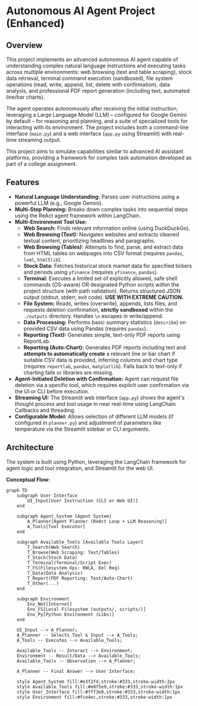 # Autonomous AI Agent Project (Enhanced)

## Overview

This project implements an advanced autonomous AI agent capable of understanding complex natural language instructions and executing tasks across multiple environments: web browsing (text and table scraping), stock data retrieval, terminal command execution (sandboxed), file system operations (read, write, append, list, delete with confirmation), data analysis, and professional PDF report generation (including text, automated line/bar charts).

The agent operates autonomously after receiving the initial instruction, leveraging a Large Language Model (LLM) – configured for Google Gemini by default – for reasoning and planning, and a suite of specialized tools for interacting with its environment. The project includes both a command-line interface (`main.py`) and a web interface (`app.py` using Streamlit) with real-time streaming output.

This project aims to simulate capabilities similar to advanced AI assistant platforms, providing a framework for complex task automation developed as part of a college assignment.

## Features

*   **Natural Language Understanding:** Parses user instructions using a powerful LLM (e.g., Google Gemini).
*   **Multi-Step Planning:** Breaks down complex tasks into sequential steps using the ReAct agent framework within LangChain.
*   **Multi-Environment Tool Use:**
    *   **Web Search:** Finds relevant information online (using DuckDuckGo).
    *   **Web Browsing (Text):** Navigates websites and extracts cleaned textual content, prioritizing headlines and paragraphs.
    *   **Web Browsing (Tables):** Attempts to find, parse, and extract data from HTML tables on webpages into CSV format (requires `pandas`, `lxml`, `html5lib`).
    *   **Stock Data:** Fetches historical stock market data for specified tickers and periods using `yfinance` (requires `yfinance`, `pandas`).
    *   **Terminal:** Executes a limited set of explicitly allowed, safe shell commands (OS-aware) OR designated Python scripts within the project structure (with path validation). Returns structured JSON output (stdout, stderr, exit code). **USE WITH EXTREME CAUTION.**
    *   **File System:** Reads, writes (overwrite), appends, lists files, and requests deletion confirmation, **strictly sandboxed** within the `./outputs` directory. Handles `\n` escapes in write/append.
    *   **Data Processing:** Performs basic summary statistics (`describe`) on provided CSV data using Pandas (requires `pandas`).
    *   **Reporting (Text):** Generates simple, text-only PDF reports using ReportLab.
    *   **Reporting (Auto-Chart):** Generates PDF reports including text and **attempts to automatically create** a relevant line or bar chart if suitable CSV data is provided, inferring columns and chart type (requires `reportlab`, `pandas`, `matplotlib`). Falls back to text-only if charting fails or libraries are missing.
*   **Agent-Initiated Deletion with Confirmation:** Agent can request file deletion via a specific tool, which requires explicit user confirmation via the UI or CLI before execution.
*   **Streaming UI:** The Streamlit web interface (`app.py`) shows the agent's thought process and tool usage in near real-time using LangChain Callbacks and threading.
*   **Configurable Model:** Allows selection of different LLM models (if configured in `planner.py`) and adjustment of parameters like temperature via the Streamlit sidebar or CLI arguments.

## Architecture

The system is built using Python, leveraging the LangChain framework for agent logic and tool integration, and Streamlit for the web UI.

**Conceptual Flow:**

```mermaid
graph TD
    subgraph User Interface
        UI_Input[User Instruction (CLI or Web UI)]
    end

    subgraph Agent_System [Agent System]
        A_Planner[Agent Planner (ReAct Loop + LLM Reasoning)]
        A_Tools[Tool Executor]
    end

    subgraph Available_Tools [Available Tools Layer]
        T_Search(Web Search)
        T_Browse(Web Scraping: Text/Tables)
        T_Stock(Stock Data)
        T_Terminal(Terminal/Script Exec)
        T_FS(Filesystem Ops: RWLA, Del Req)
        T_Data(Data Analysis)
        T_Report(PDF Reporting: Text/Auto-Chart)
        T_Other(...)
    end

    subgraph Environment
        Env_Net[Internet]
        Env_FS[Local Filesystem (outputs/, scripts/)]
        Env_Py[Python Environment (Libs)]
    end

    UI_Input --> A_Planner;
    A_Planner -- Selects Tool & Input --> A_Tools;
    A_Tools -- Executes --> Available_Tools;

    Available_Tools -- Interact --> Environment;
    Environment -- Result/Data --> Available_Tools;
    Available_Tools -- Observation --> A_Planner;

    A_Planner -- Final Answer --> User Interface;

    style Agent_System fill:#e3f2fd,stroke:#333,stroke-width:2px
    style Available_Tools fill:#e8f5e9,stroke:#333,stroke-width:1px
    style User_Interface fill:#fff3e0,stroke:#333,stroke-width:1px
    style Environment fill:#fce4ec,stroke:#333,stroke-width:1px


